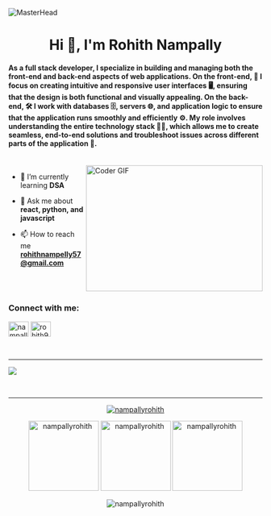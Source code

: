 ![MasterHead](https://maruf001-mt.github.io/Premium-Delivery/web.gif)
<h1 align="center">Hi 👋, I'm Rohith Nampally</h1>
<h4 align="left">As a full stack developer, I specialize in building and managing both the front-end and back-end aspects of web applications. On the front-end, 🎨 I focus on creating intuitive and responsive user interfaces 🖥️, ensuring that the design is both functional and visually appealing. On the back-end, 🛠️ I work with databases 🗄️, servers 🌐, and application logic to ensure that the application runs smoothly and efficiently ⚙️. My role involves understanding the entire technology stack 🧑‍💻, which allows me to create seamless, end-to-end solutions and troubleshoot issues across different parts of the application 🚀.</h4>
<br />

<img align="right" alt="Coder GIF" height=250 width=350 src="https://images.squarespace-cdn.com/content/v1/5769fc401b631bab1addb2ab/1541580611624-TE64QGKRJG8SWAIUS7NS/ke17ZwdGBToddI8pDm48kPoswlzjSVMM-SxOp7CV59BZw-zPPgdn4jUwVcJE1ZvWQUxwkmyExglNqGp0IvTJZamWLI2zvYWH8K3-s_4yszcp2ryTI0HqTOaaUohrI8PI6FXy8c9PWtBlqAVlUS5izpdcIXDZqDYvprRqZ29Pw0o/coding-freak.gif" />

- 🌱 I’m currently learning **DSA**

- 💬 Ask me about **react, python, and javascript**

- 📫 How to reach me **rohithnampelly57@gmail.com**

<br /><br />

<h3 align="left">Connect with me:</h3>
<p align="left">
<a href="https://linkedin.com/in/nampallyrohith" target="blank"><img align="center" src="https://raw.githubusercontent.com/rahuldkjain/github-profile-readme-generator/master/src/images/icons/Social/linked-in-alt.svg" alt="nampallyrohith" height="30" width="40" /></a>
<a href="https://instagram.com/rohith9202" target="blank"><img align="center" src="https://raw.githubusercontent.com/rahuldkjain/github-profile-readme-generator/master/src/images/icons/Social/instagram.svg" alt="rohith9202" height="30" width="40" /></a>
</p>

<br />
<hr />

<p align="left">
  <a href="">
    <img src="https://skillicons.dev/icons?i=git,bash,github,html,css,js,react,ts,nodejs,express,mongodb,postgres,sqlite,tailwind,vite,vscode,bootstrap,netlify,vercel,postman," />

  </a> 
</p>
<br>
<hr>

<p align="center"> <a href="https://github.com/ryo-ma/github-profile-trophy"><img src="https://github-profile-trophy.vercel.app/?username=nampallyrohith" alt="nampallyrohith" /></a> </p>

<p align="center"><img src="https://github-readme-stats.vercel.app/api/top-langs?username=nampallyrohith&show_icons=true&locale=en&layout=compact" alt="nampallyrohith" height="139" />
<img src="http://github-profile-summary-cards.vercel.app/api/cards/repos-per-language?username=nampallyrohith&show_icons=true&locale=en&layout=compact" alt="nampallyrohith" height="139" />
  <img src="https://github-readme-stats.vercel.app/api?username=nampallyrohith&show_icons=true&locale=en" alt="nampallyrohith" height="139" />
</p>

<p align="center"><img src="https://github-readme-streak-stats.herokuapp.com/?user=nampallyrohith&" alt="nampallyrohith" /></p>
